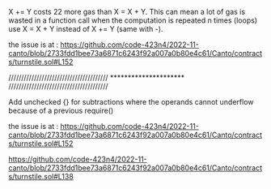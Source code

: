 X += Y costs 22 more gas than X = X + Y. This can mean a lot of gas is wasted in a function call when the computation is repeated n times (loops)
use X = X + Y instead of X += Y (same with -).

the issue is at :
https://github.com/code-423n4/2022-11-canto/blob/2733fdd1bee73a6871c6243f92a007a0b80e4c61/Canto/contracts/turnstile.sol#L152

/////////////////////////////////////// ********************* ///////////////////////////////////////

Add unchecked {} for subtractions where the operands cannot underflow because of a previous require()

the issue is at :
https://github.com/code-423n4/2022-11-canto/blob/2733fdd1bee73a6871c6243f92a007a0b80e4c61/Canto/contracts/turnstile.sol#L152

https://github.com/code-423n4/2022-11-canto/blob/2733fdd1bee73a6871c6243f92a007a0b80e4c61/Canto/contracts/turnstile.sol#L138


